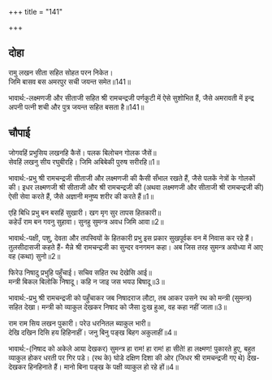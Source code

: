 +++
title = "141"

+++
## दोहा
रामु लखन सीता सहित सोहत परन निकेत।  
जिमि बासव बस अमरपुर सची जयन्त समेत॥141॥  

भावार्थ:-लक्ष्मणजी और सीताजी सहित श्री रामचन्द्रजी पर्णकुटी में ऐसे सुशोभित हैं, जैसे अमरावती में इन्द्र अपनी पत्नी शची और पुत्र जयन्त सहित बसता है॥141॥  




## चौपाई
जोगवहिं प्रभुसिय लखनहि कैसें। पलक बिलोचन गोलक जैसें॥  
सेवहिं लखनु सीय रघुबीरहि। जिमि अबिबेकी पुरुष सरीरहि॥1॥  

भावार्थ:-प्रभु श्री रामचन्द्रजी सीताजी और लक्ष्मणजी की कैसी सँभाल रखते हैं, जैसे पलकें नेत्रों के गोलकों की। इधर लक्ष्मणजी श्री सीताजी और श्री रामचन्द्रजी की (अथवा लक्ष्मणजी और सीताजी श्री रामचन्द्रजी की) ऐसी सेवा करते हैं, जैसे अज्ञानी मनुष्य शरीर की करते हैं॥1॥  

एहि बिधि प्रभु बन बसहिं सुखारी। खग मृग सुर तापस हितकारी॥  
कहेउँ राम बन गवनु सुहावा। सुनहु सुमन्त्र अवध जिमि आवा॥2॥  

भावार्थ:-पक्षी, पशु, देवता और तपस्वियों के हितकारी प्रभु इस प्रकार सुखपूर्वक वन में निवास कर रहे हैं। तुलसीदासजी कहते हैं- मैन्ने श्री रामचन्द्रजी का सुन्दर वनगमन कहा। अब जिस तरह सुमन्त्र अयोध्या में आए वह (कथा) सुनो॥2॥  

फिरेउ निषादु प्रभुहि पहुँचाई। सचिव सहित रथ देखेसि आई॥  
मन्त्री बिकल बिलोकि निषादू। कहि न जाइ जस भयउ बिषादू॥3॥  

भावार्थ:-प्रभु श्री रामचन्द्रजी को पहुँचाकर जब निषादराज लौटा, तब आकर उसने रथ को मन्त्री (सुमन्त्र) सहित देखा। मन्त्री को व्याकुल देखकर निषाद को जैसा दुःख हुआ, वह कहा नहीं जाता॥3॥  

राम राम सिय लखन पुकारी। परेउ धरनितल ब्याकुल भारी॥  
देखि दखिन दिसि हय हिहिनाहीं। जनु बिनु पङ्ख बिहग अकुलाहीं॥4॥  

भावार्थ:-(निषाद को अकेले आया देखकर) सुमन्त्र हा राम! हा राम! हा सीते! हा लक्ष्मण! पुकारते हुए, बहुत व्याकुल होकर धरती पर गिर पडे। (रथ के) घोडे दक्षिण दिशा की ओर (जिधर श्री रामचन्द्रजी गए थे) देख-देखकर हिनहिनाते हैं। मानो बिना पङ्ख के पक्षी व्याकुल हो रहे हों॥4॥  

